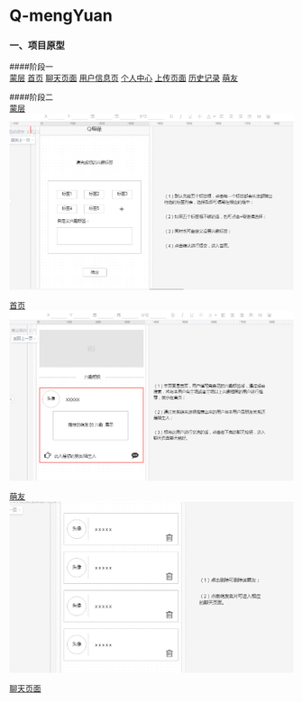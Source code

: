 # Q-mengYuan
### 一、项目原型
####阶段一<br/>
[蒙层](https://github.com/qiqijojo/Q-mengYuan/raw/master/readmeImage/1.jpg)
[首页](https://github.com/qiqijojo/Q-mengYuan/raw/master/readmeImage/2.jpg)
[聊天页面](https://github.com/qiqijojo/Q-mengYuan/raw/master/readmeImage/3.jpg)
[用户信息页](https://github.com/qiqijojo/Q-mengYuan/raw/master/readmeImage/4.jpg)
[个人中心](https://github.com/qiqijojo/Q-mengYuan/raw/master/readmeImage/5.jpg)
[上传页面](https://github.com/qiqijojo/Q-mengYuan/raw/master/readmeImage/6.jpg)
[历史记录](https://github.com/qiqijojo/Q-mengYuan/raw/master/readmeImage/7.jpg)
[萌友](https://github.com/qiqijojo/Q-mengYuan/raw/master/readmeImage/8.jpg)


####阶段二<br/>
[蒙层](https://github.com/qiqijojo/Q-mengYuan/raw/master/readmeImage/11.png)<br/>
![](https://github.com/qiqijojo/Q-mengYuan/raw/master/readmeImage/110.jpg)

[首页](https://github.com/qiqijojo/Q-mengYuan/raw/master/readmeImage/22.png)<br/>
![](https://github.com/qiqijojo/Q-mengYuan/raw/master/readmeImage/220.jpg)

[萌友](https://github.com/qiqijojo/Q-mengYuan/raw/master/readmeImage/33.png)<br/>
![](https://github.com/qiqijojo/Q-mengYuan/raw/master/readmeImage/330.jpg)

[聊天页面](https://github.com/qiqijojo/Q-mengYuan/raw/master/readmeImage/44.png)
